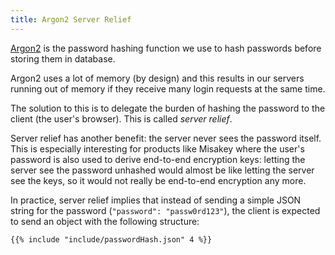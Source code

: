 ```yaml
---
title: Argon2 Server Relief
---
```


[Argon2][] is the password hashing function we use
to hash passwords before storing them in database.

Argon2 uses a lot of memory (by design)
and this results in our servers running out of memory
if they receive many login requests at the same time.

The solution to this is
to delegate the burden of hashing the password to the client
(the user's browser).
This is called *server relief*.

Server relief has another benefit:
the server never sees the password itself.
This is especially interesting for products like Misakey
where the user's password is also used to derive end-to-end encryption keys:
letting the server see the password unhashed
would almost be like letting the server see the keys,
so it would not really be end-to-end encryption any more.

In practice, server relief implies that
instead of sending a simple JSON string for the password
(`"password": "passw0rd123"`),
the client is expected to send an object with the following structure:

    {{% include "include/passwordHash.json" 4 %}}

[Argon2]: https://github.com/P-H-C/phc-winner-argon2
